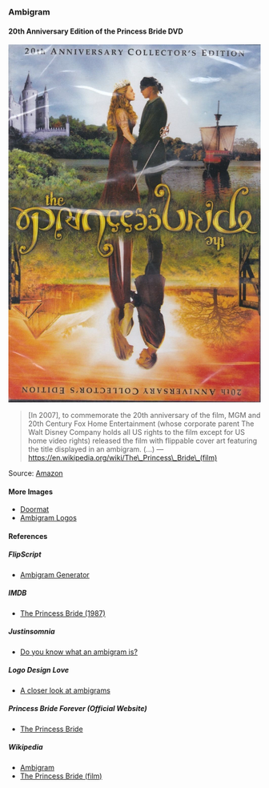 ### Ambigram

#### 20th Anniversary Edition of the Princess Bride DVD

![20th Anniversary Collector Edition DVD of The Princess Bride](pictures/princess-bride-ambigram.jpg)

> [In 2007], to commemorate the 20th anniversary of the film,
> MGM and 20th Century Fox Home Entertainment
> (whose corporate parent The Walt Disney Company holds all
> US rights to the film except for US home video rights)
> released the film with flippable cover art featuring the title
> displayed in an ambigram. (...)
> — https://en.wikipedia.org/wiki/The\_Princess\_Bride\_(film)

Source: [Amazon](https://www.amazon.com/Princess-Bride-20th-Anniversary/dp/B0142WDO9A/)

#### More Images

* [Doormat](https://www.suck.uk.com/products/doormat/)
* [Ambigram Logos](https://www.logodesignlove.com/ambigram-logos)

#### References

##### FlipScript

* [Ambigram Generator](https://flipscript.com/ambigram-generator.aspx)

##### IMDB

* [The Princess Bride (1987)](https://m.imdb.com/title/tt0093779/)

##### Justinsomnia

* [Do you know what an ambigram is?](https://justinsomnia.org/2009/01/do-you-know-what-an-ambigram-is/)

##### Logo Design Love

* [A closer look at ambigrams](https://www.logodesignlove.com/ambigram-logos)

##### Princess Bride Forever (Official Website)

* [The Princess Bride](http://princessbrideforever.com/)

##### Wikipedia

* [Ambigram](https://en.wikipedia.org/wiki/Ambigram)
* [The Princess Bride (film)](https://en.wikipedia.org/wiki/The_Princess_Bride_(film))
